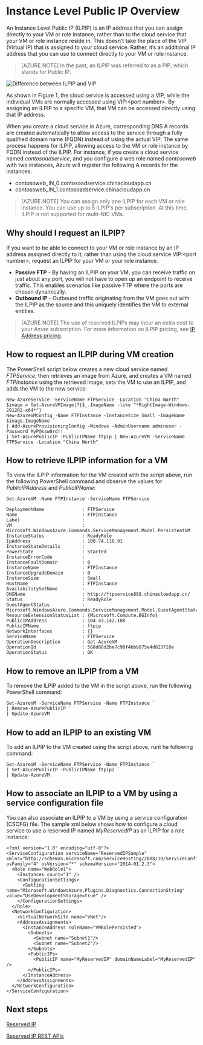 <properties 
   pageTitle="Instance level Public IP (ILPIP)"
   description="Understanding ILPIP (PIP) and how to manage them"
   services="virtual-network"
   documentationCenter="na"
   authors="telmosampaio"
   manager="carolz"
   editor="tysonn" />
<tags
	ms.service="virtual-network"
	ms.date="08/10/2015"
	wacn.date=""/>

# Instance Level Public IP Overview
An Instance Level Public IP (ILPIP) is an IP address that you can assign directly to your VM or role instance, rather than to the cloud service that your VM or role instance reside in. This doesn’t take the place of the VIP (Virtual IP) that is assigned to your cloud service. Rather, it’s an additional IP address that you can use to connect directly to your VM or role instance.

>[AZURE.NOTE] In the past, an ILPIP was referred to as a PIP, which stands for Public IP. 

![Difference between ILPIP and VIP](./media/virtual-networks-instance-level-public-ip/Figure1.png)

As shown in Figure 1, the cloud service is accessed using a VIP, while the individual VMs are normally accessed using VIP:&lt;port number&gt;. By assigning an ILPIP to a specific VM, that VM can be accessed directly using that IP address.

When you create a cloud service in Azure, corresponding DNS A records are created automatically to allow access to the service through a fully qualified domain name (FQDN) instead of using the actual VIP. The same process happens for ILPIP, allowing access to the VM or role instance by FQDN instead of the ILPIP. For instance, if you create a cloud service named *contosoadservice*, and you configure a web role named *contosoweb* with two instances, Azure will register the following A records for the instances:

<!-- deleted by customization
- contosoweb\_IN_0.contosoadservice.chinacloudapp.cn
- contosoweb\_IN_1.contosoadservice.chinacloudapp.cn 
-->
<!-- keep by customization: begin -->
- contosoweb_IN_0.contosoadservice.chinacloudapp.cn
- contosoweb_IN_1.contosoadservice.chinacloudapp.cn 
<!-- keep by customization: end -->

>[AZURE.NOTE] You can assign only one ILPIP for each VM or role instance. You can use up to 5 ILPIP's per subscription. At this time, ILPIP is not supported for multi-NIC VMs.

## Why should I request an ILPIP?
If you want to be able to connect to your VM or role instance by an IP address assigned directly to it, rather than using the cloud service VIP:&lt;port number&gt;, request an ILPIP for your VM or your role instance.
- **Passive FTP** - By having an ILPIP on your VM, you can receive traffic on just about any port, you will not have to open up an endpoint to receive traffic. This enables scenarios like passive FTP where the ports are chosen dynamically.
- **Outbound IP** - Outbound traffic originating from the VM goes out with the ILPIP as the source and this uniquely identifies the VM to external entities.

>[AZURE.NOTE] The use of reserved ILPIPs may incur an extra cost to your Azure subscription. For more information on ILPIP pricing, see [IP Address pricing](/home/features/ip-addresses/#price).

## How to request an ILPIP during VM creation
The PowerShell script below creates a new cloud service named *FTPService*, then retrieves an image from Azure, and creates a VM named *FTPInstance* using the retrieved image, sets the VM to use an ILPIP, and adds the VM to the new service:

	New-AzureService -ServiceName FTPService -Location "China North"
	$image = Get-AzureVMImage|?{$_.ImageName -like "*RightImage-Windows-2012R2-x64*"}
	New-AzureVMConfig -Name FTPInstance -InstanceSize Small -ImageName $image.ImageName `
	| Add-AzureProvisioningConfig -Windows -AdminUsername adminuser -Password MyP@ssw0rd!! `
	| Set-AzurePublicIP -PublicIPName ftpip | New-AzureVM -ServiceName FTPService -Location "China North"

## How to retrieve ILPIP information for a VM
To view the ILPIP information for the VM created with the script above, run the following PowerShell command and observe the values for *PublicIPAddress* and *PublicIPName*:

	Get-AzureVM -Name FTPInstance -ServiceName FTPService

	DeploymentName              : FTPService
	Name                        : FTPInstance
	Label                       : 
	VM                          : Microsoft.WindowsAzure.Commands.ServiceManagement.Model.PersistentVM
	InstanceStatus              : ReadyRole
	IpAddress                   : 100.74.118.91
	InstanceStateDetails        : 
	PowerState                  : Started
	InstanceErrorCode           : 
	InstanceFaultDomain         : 0
	InstanceName                : FTPInstance
	InstanceUpgradeDomain       : 0
	InstanceSize                : Small
	HostName                    : FTPInstance
	AvailabilitySetName         : 
	DNSName                     : http://ftpservice888.chinacloudapp.cn/
	Status                      : ReadyRole
	GuestAgentStatus            : Microsoft.WindowsAzure.Commands.ServiceManagement.Model.GuestAgentStatus
	ResourceExtensionStatusList : {Microsoft.Compute.BGInfo}
	PublicIPAddress             : 104.43.142.188
	PublicIPName                : ftpip
	NetworkInterfaces           : {}
	ServiceName                 : FTPService
	OperationDescription        : Get-AzureVM
	OperationId                 : 568d88d2be7c98f4bbb875e4d823718e
	OperationStatus             : OK

## How to remove an ILPIP from a VM
To remove the ILPIP added to the VM in the script above, run the following PowerShell command:
	
	Get-AzureVM -ServiceName FTPService -Name FTPInstance `
	| Remove-AzurePublicIP `
	| Update-AzureVM

## How to add an ILPIP to an existing VM
To add an ILPIP to the VM created using the script above, runt he following command:

	Get-AzureVM -ServiceName FTPService -Name FTPInstance `
	| Set-AzurePublicIP -PublicIPName ftpip2 `
	| Update-AzureVM

## How to associate an ILPIP to a VM by using a service configuration file
You can also associate an ILPIP to a VM by using a service configuration (CSCFG) file. The sample xml below shows how to configure a cloud service to use a reserved IP named *MyReservedIP* as an ILPIP for a role instance: 
	
	<?xml version="1.0" encoding="utf-8"?>
	<ServiceConfiguration serviceName="ReservedIPSample" xmlns="http://schemas.microsoft.com/ServiceHosting/2008/10/ServiceConfiguration" osFamily="4" osVersion="*" schemaVersion="2014-01.2.3">
	  <Role name="WebRole1">
	    <Instances count="1" />
	    <ConfigurationSettings>
	      <Setting name="Microsoft.WindowsAzure.Plugins.Diagnostics.ConnectionString" value="UseDevelopmentStorage=true" />
	    </ConfigurationSettings>
	  </Role>
      <NetworkConfiguration>
	    <VirtualNetworkSite name="VNet"/>
	    <AddressAssignments>
	      <InstanceAddress roleName="VMRolePersisted">
	        <Subnets>
	          <Subnet name="Subnet1"/>
	          <Subnet name="Subnet2"/>
	        </Subnets>
	        <PublicIPs>
	          <PublicIP name="MyReservedIP" domainNameLabel="MyReservedIP" />
	        </PublicIPs>
	      </InstanceAddress>
	    </AddressAssignments>
	  </NetworkConfiguration>
	</ServiceConfiguration>

## Next steps

[Reserved IP](/documentation/articles/virtual-networks-reserved-public-ip)

[Reserved IP REST APIs](https://msdn.microsoft.com/zh-cn/library/azure/dn722420.aspx)
 